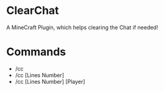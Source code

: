 # ClearChat
A MineCraft Plugin, which helps clearing the Chat if needed!

# Commands

- /cc
- /cc [Lines Number]
- /cc [Lines Number] [Player]
